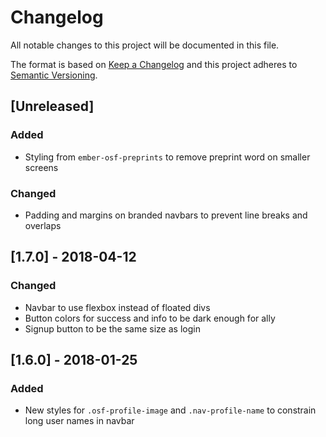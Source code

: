 # Changelog
All notable changes to this project will be documented in this file.

The format is based on [Keep a Changelog](http://keepachangelog.com/en/1.0.0/)
and this project adheres to [Semantic Versioning](http://semver.org/spec/v2.0.0.html).

## [Unreleased]
### Added
- Styling from `ember-osf-preprints` to remove preprint word on smaller screens

### Changed
- Padding and margins on branded navbars to prevent line breaks and overlaps

## [1.7.0] - 2018-04-12
### Changed
- Navbar to use flexbox instead of floated divs
- Button colors for success and info to be dark enough for ally
- Signup button to be the same size as login

## [1.6.0] - 2018-01-25
### Added
- New styles for `.osf-profile-image` and `.nav-profile-name` to constrain long user names in navbar
